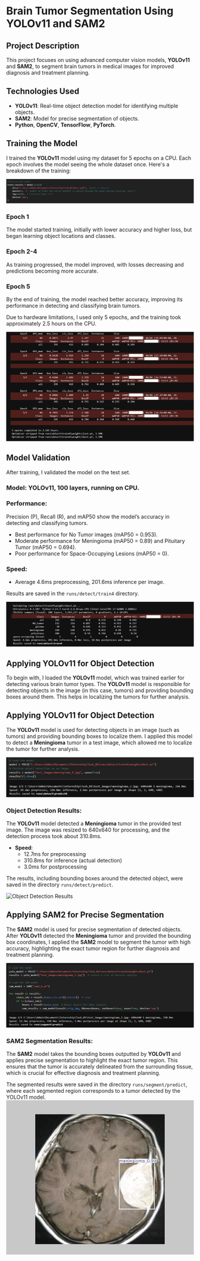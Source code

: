 # Brain Tumor Segmentation Using YOLOv11 and SAM2

## Project Description
This project focuses on using advanced computer vision models, **YOLOv11** and **SAM2**, to segment brain tumors in medical images for improved diagnosis and treatment planning.

## Technologies Used
- **YOLOv11**: Real-time object detection model for identifying multiple objects.
- **SAM2**: Model for precise segmentation of objects.
- **Python**, **OpenCV**, **TensorFlow**, **PyTorch**.

## Training the Model
I trained the **YOLOv11** model using my dataset for 5 epochs on a CPU. Each epoch involves the model seeing the whole dataset once. Here's a breakdown of the training:

![Training the model](pic3.png) 

### Epoch 1
The model started training, initially with lower accuracy and higher loss, but began learning object locations and classes.

### Epoch 2-4
As training progressed, the model improved, with losses decreasing and predictions becoming more accurate.

### Epoch 5
By the end of training, the model reached better accuracy, improving its performance in detecting and classifying brain tumors.

Due to hardware limitations, I used only 5 epochs, and the training took approximately 2.5 hours on the CPU.

![Training Results](pic4.png) 

## Model Validation
After training, I validated the model on the test set.

### Model: YOLOv11, 100 layers, running on CPU.

### Performance:
Precision (P), Recall (R), and mAP50 show the model’s accuracy in detecting and classifying tumors.

- Best performance for No Tumor images (mAP50 = 0.953).
- Moderate performance for Meningioma (mAP50 = 0.89) and Pituitary Tumor (mAP50 = 0.694).
- Poor performance for Space-Occupying Lesions (mAP50 = 0).

### Speed:
- Average 4.6ms preprocessing, 201.6ms inference per image.

Results are saved in the `runs/detect/train4` directory.

![Model Validation Results](pic5.png) 

## Applying YOLOv11 for Object Detection
To begin with, I loaded the **YOLOv11** model, which was trained earlier for detecting various brain tumor types. The **YOLOv11** model is responsible for detecting objects in the image (in this case, tumors) and providing bounding boxes around them. This helps in localizing the tumors for further analysis.


## Applying YOLOv11 for Object Detection
The **YOLOv11** model is used for detecting objects in an image (such as tumors) and providing bounding boxes to localize them. I applied this model to detect a **Meningioma** tumor in a test image, which allowed me to localize the tumor for further analysis.

![Object Detection Results](pic1.png)

### Object Detection Results:
The **YOLOv11** model detected a **Meningioma** tumor in the provided test image. The image was resized to 640x640 for processing, and the detection process took about 310.8ms.

- **Speed**: 
  - 12.7ms for preprocessing
  - 310.8ms for inference (actual detection)
  - 3.0ms for postprocessing

The results, including bounding boxes around the detected object, were saved in the directory `runs/detect/predict`.

![Object Detection Results](pic7.png)

## Applying SAM2 for Precise Segmentation
The **SAM2** model is used for precise segmentation of detected objects. After **YOLOv11** detected the **Meningioma** tumor and provided the bounding box coordinates, I applied the **SAM2** model to segment the tumor with high accuracy, highlighting the exact tumor region for further diagnosis and treatment planning.

![SAM2 Segmentation Results](pic2.png)

### SAM2 Segmentation Results:
The **SAM2** model takes the bounding boxes outputted by **YOLOv11** and applies precise segmentation to highlight the exact tumor region. This ensures that the tumor is accurately delineated from the surrounding tissue, which is crucial for effective diagnosis and treatment planning.

The segmented results were saved in the directory `runs/segment/predict`, where each segmented region corresponds to a tumor detected by the YOLOv11 model.
![Object Detection Results](pic6.png)
